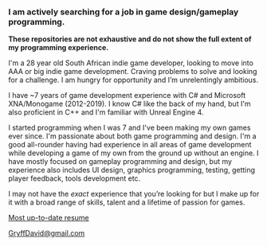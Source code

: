 ### I am actively searching for a job in game design/gameplay programming.
**These repositories are not exhaustive and do not show the full extent of my programming experience.**

I'm a 28 year old South African indie game developer, looking to move into AAA or big indie game development. Craving problems to solve and looking for a challenge. I am hungry for opportunity and I’m unrelentingly ambitious. 

I have ~7 years of game development experience with C# and Microsoft XNA/Monogame (2012-2019). I know C# like the back of my hand, but I'm also proficient in C++ and I'm familiar with Unreal Engine 4. 

I started programming when I was 7 and I've been making my own games ever since. I'm passionate about both game programming and design. I'm a good all-rounder having had experience in all areas of game development while developing a game of my own from the ground up without an engine. I have mostly focused on gameplay programming and design, but my experience also includes UI design, graphics programming, testing, getting player feedback, tools development etc. 

I may not have the *exact* experience that you’re looking for but I make up for it with a broad range of skills, talent and a lifetime of passion for games.

[Most up-to-date resume](https://docs.google.com/document/d/1loCV6zuU1_Zv748Dn1iJ99U1C_rtRbIplHUrjvhGUUw/)

GryffDavid@gmail.com


<!--
**GryffDavid/gryffdavid** is a ✨ _special_ ✨ repository because its `README.md` (this file) appears on your GitHub profile.

Here are some ideas to get you started:

- 🔭 I’m currently working on ...
- 🌱 I’m currently learning ...
- 👯 I’m looking to collaborate on ...
- 🤔 I’m looking for help with ...
- 💬 Ask me about ...
- 📫 How to reach me: ...
- 😄 Pronouns: ...
- ⚡ Fun fact: ...
-->
